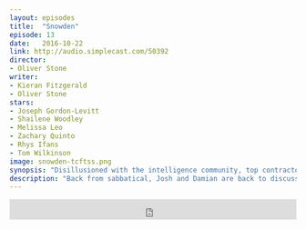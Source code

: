 ```yaml
---
layout: episodes
title:  "Snowden"
episode: 13
date:   2016-10-22
link: http://audio.simplecast.com/50392
director: 
- Oliver Stone
writer: 
- Kieran Fitzgerald
- Oliver Stone
stars: 
- Joseph Gordon-Levitt
- Shailene Woodley
- Melissa Leo
- Zachary Quinto
- Rhys Ifans
- Tom Wilkinson
image: snowden-tcftss.png
synopsis: "Disillusioned with the intelligence community, top contractor Edward Snowden (Joseph Gordon-Levitt) leaves his job at the National Security Agency. He now knows that a virtual mountain of data is being assembled to track all forms of digital communication -- not just from foreign governments and terrorist groups, but from ordinary Americans. When Snowden decides to leak this classified information, he becomes a traitor to some, a hero to others and a fugitive from the law."
description: "Back from sabbatical, Josh and Damian are back to discuss Snowden, the Oliver Stone biopic about Edward Snowden and the the leanks that occured in 2013. We question whether Stone has become a safe director or is the public more disenfranchised in 2016. We get into a lot of the issues that surround the film and the private citizen privacy.  "
---
```

<iframe frameborder='0' height='36px' scrolling='no' seamless src='https://simplecast.com/e/50392?style=dark' width='100%'></iframe>